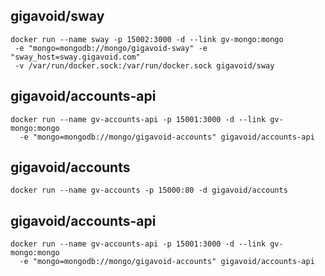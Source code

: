 ## gigavoid/sway

    docker run --name sway -p 15002:3000 -d --link gv-mongo:mongo
     -e "mongo=mongodb://mongo/gigavoid-sway" -e "sway_host=sway.gigavoid.com"
     -v /var/run/docker.sock:/var/run/docker.sock gigavoid/sway
  
## gigavoid/accounts-api
    
    docker run --name gv-accounts-api -p 15001:3000 -d --link gv-mongo:mongo
      -e "mongo=mongodb://mongo/gigavoid-accounts" gigavoid/accounts-api
  
## gigavoid/accounts
  
    docker run --name gv-accounts -p 15000:80 -d gigavoid/accounts

## gigavoid/accounts-api
  
    docker run --name gv-accounts-api -p 15001:3000 -d --link gv-mongo:mongo
      -e "mongo=mongodb://mongo/gigavoid-accounts" gigavoid/accounts-api
